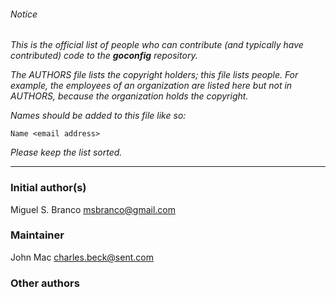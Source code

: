 ###### Notice

*This is the official list of people who can contribute (and typically have
contributed) code to the **goconfig** repository.*

*The AUTHORS file lists the copyright holders; this file lists people. For
example, the employees of an organization are listed here but not in AUTHORS,
because the organization holds the copyright.*

*Names should be added to this file like so:*

	Name <email address>

*Please keep the list sorted.*

* * *

### Initial author(s)

Miguel S. Branco <msbranco@gmail.com>

### Maintainer

John Mac <charles.beck@sent.com>

### Other authors


